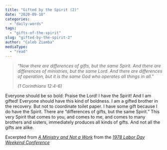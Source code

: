 ```yaml
---
title: "Gifted by the Spirit (2)"
date: "2020-09-10"
categories: 
  - "daily-words"
tags: 
  - "gifts-of-the-spirit"
slug: "gifted-by-the-spirit-2"
author: "Caleb Ziamba"
mediaType: 
  - "read"
---
```


> _“Now there are differences of gifts, but the same Spirit. And there are differences of ministries, but the same Lord. And there are differences of operation, but it is the same God who operates all things in all.”_
> 
> _(1 Corinthians 12:4-6)_

Everyone should be so bold: Praise the Lord! I have the Spirit! And I am gifted! Everyone should have this kind of boldness. I am a gifted brother in the recovery. But not to coordinate toilet paper. I have some gift because I do have the Spirit. There are “differences of gifts, but the same Spirit.” This very Spirit that comes to you, and comes to me, and comes to many brothers and sisters, immediately produces all kinds of gifts. And not all the gifts are alike.

Excerpted from _[A Ministry and Not a Work](https://www.asweetsavor.org/a-ministry-and-not-a-work/)_ from the _[1978 Labor Day Weekend Conference](https://www.asweetsavor.org/1978-labor-day-weekend-conference/)_
